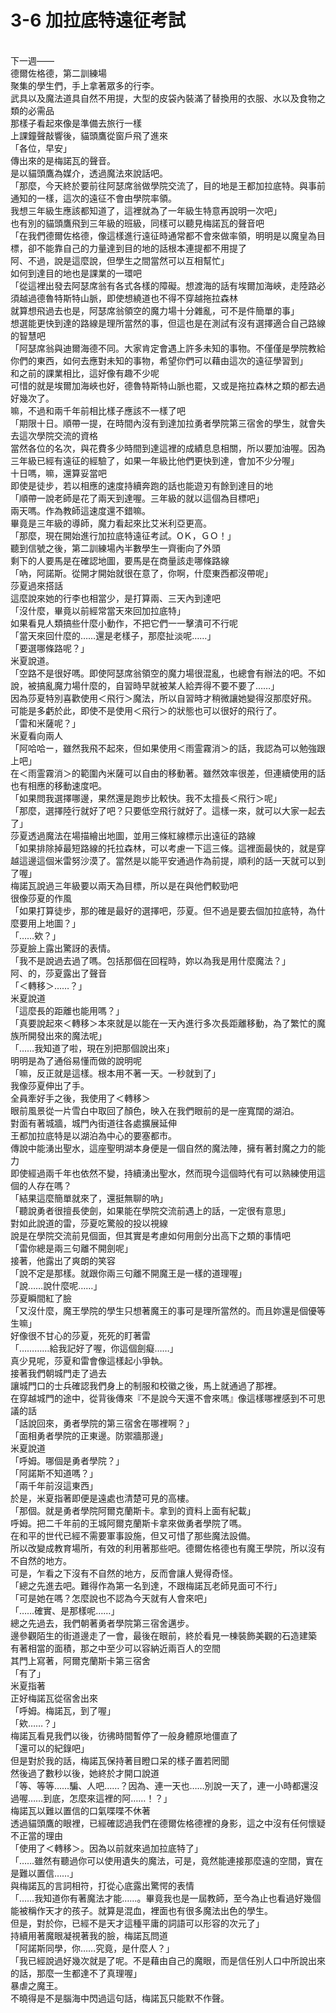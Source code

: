 # 3-6 加拉底特遠征考試



<br />
下一週――
<br />
德爾佐格德，第二訓練場
<br />
聚集的學生們，手上拿著眾多的行李。
<br />
武具以及魔法道具自然不用提，大型的皮袋內裝滿了替換用的衣服、水以及食物之類的必需品
<br />
那樣子看起來像是準備去旅行一樣
<br />
上課鐘聲敲響後，貓頭鷹從窗戶飛了進來
<br />
「各位，早安」
<br />
傳出來的是梅諾瓦的聲音。
<br />
是以貓頭鷹為媒介，透過魔法來說話吧。　
<br />
「那麼，今天終於要前往阿瑟席翁做學院交流了，目的地是王都加拉底特。與事前通知的一樣，這次的遠征不會由學院率領。
<br />
我想三年級生應該都知道了，這裡就為了一年級生特意再說明一次吧」
<br />
也有別的貓頭鷹飛到三年級的班級，同樣可以聽見梅諾瓦的聲音吧
<br />
「在我們德爾佐格德，像這樣進行遠征時通常都不會來做率領，明明是以魔皇為目標，卻不能靠自己的力量達到目的地的話根本連提都不用提了
<br />
阿、不過，說是這麼說，但學生之間當然可以互相幫忙」
<br />
如何到達目的地也是課業的一環吧
<br />
「從這裡出發去阿瑟席翁有各式各樣的障礙。想渡海的話有埃爾加海峽，走陸路必須越過德魯特斯特山脈，即使想繞道也不得不穿越拖拉森林
<br />
就算想飛過去也是，阿瑟席翁領空的魔力場十分雜亂，可不是件簡單的事」
<br />
想選能更快到達的路線是理所當然的事，但這也是在測試有沒有選擇適合自己路線的智慧吧
<br />
「阿瑟席翁與迪爾海德不同。大家肯定會遇上許多未知的事物。不僅僅是學院教給你們的東西，如何去應對未知的事物，希望你們可以藉由這次的遠征學習到」
<br />
和之前的課業相比，這好像有趣不少呢
<br />
可惜的就是埃爾加海峽也好，德魯特斯特山脈也罷，又或是拖拉森林之類的都去過好幾次了。
<br />
嘛，不過和兩千年前相比樣子應該不一樣了吧
<br />
「期限十日。順帶一提，在時間內沒有到達加拉勇者學院第三宿舍的學生，就會失去這次學院交流的資格
<br />
當然各位的名次，與花費多少時間到達這裡的成績息息相關，所以要加油喔。因為三年級已經有遠征的經驗了，如果一年級比他們更快到達，會加不少分喔」
<br />
十日嗎，嘛，還算妥當吧
<br />
即使是徒步，若以相應的速度持續奔跑的話也能遊刃有餘到達目的地
<br />
「順帶一說老師是花了兩天到達喔。三年級的就以這個為目標吧」
<br />
兩天嗎。作為教師這速度還不錯嘛。
<br />
畢竟是三年級的導師，魔力看起來比艾米利亞更高。
<br />
「那麼，現在開始進行加拉底特遠征考試。OＫ，ＧＯ！」
<br />
聽到信號之後，第二訓練場內半數學生一齊衝向了外頭
<br />
剩下的人要馬是在確認地圖，要馬是在商量該走哪條路線
<br />
「吶，阿諾斯。從開才開始就很在意了，你啊，什麼東西都沒帶呢」
<br />
莎夏過來搭話
<br />
這麼說來她的行李也相當少，是打算兩、三天內到達吧
<br />
「沒什麼，畢竟以前經常當天來回加拉底特」
<br />
如果看見人類搞些什麼小動作，不把它們一一擊潰可不行呢
<br />
「當天來回什麼的……還是老樣子，那麼扯淡呢……」
<br />
「要選哪條路呢？」
<br />
米夏說道。
<br />
「空路不是很好嗎。即使阿瑟席翁領空的魔力場很混亂，也總會有辦法的吧。不如說，被搞亂魔力場什麼的，自習時早就被某人給弄得不要不要了……」
<br />
因為莎夏特別喜歡使用＜飛行＞魔法，所以自習時才稍微讓她變得沒那麼好飛。
<br />
可能是多虧於此，即使不是使用＜飛行＞的狀態也可以很好的飛行了。
<br />
「雷和米薩呢？」
<br />
米夏看向兩人
<br />
「阿哈哈ー，雖然我飛不起來，但如果使用＜雨霊霧消＞的話，我認為可以勉強跟上吧」
<br />
在＜雨霊霧消＞的範圍內米薩可以自由的移動著。雖然效率很差，但連續使用的話也有相應的移動速度吧。
<br />
「如果問我選擇哪邊，果然還是跑步比較快。我不太擅長＜飛行＞呢」
<br />
「那麼，選擇陸行就好了吧？只要低空飛行就好了。這樣一來，就可以大家一起去了」
<br />
莎夏透過魔法在場描繪出地圖，並用三條紅線標示出遠征的路線
<br />
「如果排除掉最短路線的托拉森林，可以考慮一下這三條。這裡面最快的，就是穿越這邊這個米雷努沙漠了。當然是以能平安通過作為前提，順利的話一天就可以到了喔」
<br />
梅諾瓦說過三年級要以兩天為目標，所以是在與他們較勁吧
<br />
很像莎夏的作風
<br />
「如果打算徒步，那的確是最好的選擇吧，莎夏。但不過是要去個加拉底特，為什麼要用上地圖？」
<br />
「……欸？」
<br />
莎夏臉上露出驚訝的表情。
<br />
「我不是說過去過了嗎。包括那個在回程時，妳以為我是用什麼魔法？」
<br />
阿、的，莎夏露出了聲音
<br />
「＜轉移＞……？」
<br />
米夏說道
<br />
「這麼長的距離也能用嗎？」
<br />
「真要說起來＜轉移＞本來就是以能在一天內進行多次長距離移動，為了繁忙的魔族所開發出來的魔法呢」
<br />
「……我知道了啦，現在別把那個說出來」
<br />
明明是為了通俗易懂而做的說明呢
<br />
「嘛，反正就是這樣。根本用不著一天。一秒就到了」
<br />
我像莎夏伸出了手。
<br />
全員牽好手之後，我使用了＜轉移＞
<br />
眼前風景從一片雪白中取回了顏色，映入在我們眼前的是一座寬闊的湖泊。
<br />
對面有著城牆，城門內街道往各處擴展延伸
<br />
王都加拉底特是以湖泊為中心的要塞都市。
<br />
傳說中能湧出聖水，這座聖明湖本身便是一個自然的魔法陣，擁有著封魔之力的能力
<br />
即使經過兩千年也依然不變，持續湧出聖水，然而現今這個時代有可以熟練使用這個的人存在嗎？
<br />
「結果這麼簡單就來了，還挺無聊的吶」
<br />
「聽說勇者很擅長使劍，如果能在學院交流前遇上的話，一定很有意思」
<br />
對如此說道的雷，莎夏吃驚般的投以視線
<br />
說是在學院交流前見個面，但其實是考慮如何用劍分出高下之類的事情吧
<br />
「雷你總是兩三句離不開劍呢」
<br />
接著，他露出了爽朗的笑容
<br />
「說不定是那樣。就跟你兩三句離不開魔王是一樣的道理喔」
<br />
「說……說什麼呢……」
<br />
莎夏瞬間紅了臉
<br />
「又沒什麼，魔王學院的學生只想著魔王的事可是理所當然的。而且妳還是個優等生嘛」
<br />
好像很不甘心的莎夏，死死的盯著雷
<br />
「…………給我記好了喔，你這個劍癡……」
<br />
真少見呢，莎夏和雷會像這樣起小爭執。
<br />
接著我們朝城門走了過去
<br />
讓城門口的士兵確認我們身上的制服和校徽之後，馬上就通過了那裡。
<br />
在穿越城門的途中，從背後傳來『不是說今天還不會來嗎』像這樣哪裡感到不可思議的話
<br />
「話說回來，勇者學院的第三宿舍在哪裡啊？」
<br />
「面相勇者學院的正東邊。防禦牆那邊」
<br />
米夏說道
<br />
「呼姆。哪個是勇者學院？」
<br />
「阿諾斯不知道嗎？」
<br />
「兩千年前沒這東西」
<br />
於是，米夏指著即便是遠處也清楚可見的高樓。
<br />
「那個。就是勇者學院阿爾克蘭斯卡。拿到的資料上面有紀載」
<br />
呼姆。把二千年前的王城阿爾克蘭斯卡拿來做勇者學院了嗎。
<br />
在和平的世代已經不需要軍事設施，但又可惜了那些魔法設備。
<br />
所以改變成教育場所，有效的利用著那些吧。德爾佐格德也有魔王學院，所以沒有不自然的地方。
<br />
可是，乍看之下沒有不自然的地方，反而會讓人覺得奇怪。
<br />
「總之先進去吧。難得作為第一名到達，不跟梅諾瓦老師見面可不行」
<br />
「可是她在嗎？怎麼說也不認為今天就有人會來吧」
<br />
「……確實、是那樣呢……」
<br />
總之先過去，我們朝著勇者學院第三宿舍邁步。
<br />
邊參觀陌生的街道邊走了一會，最後在眼前，終於看見一棟裝飾美觀的石造建築
<br />
有著相當的面積，那之中至少可以容納近兩百人的空間
<br />
其門上寫著，阿爾克蘭斯卡第三宿舍
<br />
「有了」
<br />
米夏指著
<br />
正好梅諾瓦從宿舍出來
<br />
「呼姆。梅諾瓦，到了喔」
<br />
「欸……？」
<br />
梅諾瓦看見我們以後，彷彿時間暫停了一般身體原地僵直了
<br />
「還可以的紀錄吧」
<br />
但是對於我的話，梅諾瓦保持著目瞪口呆的樣子置若罔聞
<br />
然後過了數秒以後，她終於才開口說道
<br />
「等、等等……騙、人吧……？因為、連一天也……別說一天了，連一小時都還沒過喔……到底，怎麼來這裡的阿……！？」
<br />
梅諾瓦以難以置信的口氣喋喋不休著
<br />
透過貓頭鷹的眼裡，已經確認過我們在德爾佐格德裡的身影，這之中沒有任何懷疑不正當的理由
<br />
「使用了＜轉移＞。因為以前就來過加拉底特了」
<br />
「……雖然有聽過你可以使用遺失的魔法，可是，竟然能連接那麼遠的空間，實在是難以置信……」
<br />
與梅諾瓦的言詞相符，打從心底露出驚愕的表情
<br />
「……我知道你有著魔法才能……。畢竟我也是一屆教師，至今為止也看過好幾個能被稱作天才的孩子。就算是混血，裡面也有很多魔法出色的學生。
<br />
但是，對於你，已經不是天才這種平庸的詞語可以形容的次元了」
<br />
持續用著魔眼凝視著我的臉，梅諾瓦問道
<br />
「阿諾斯同學，你……究竟，是什麼人？」
<br />
「我已經說過好幾次就是了呢。不是藉由自己的魔眼，而是信任別人口中所說出來的話，那麼一生都達不了真理喔」
<br />
暴虐之魔王。
<br />
不曉得是不是腦海中閃過這句話，梅諾瓦只能默不作聲。
<br />
